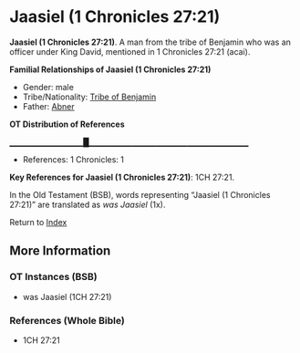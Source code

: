 # Jaasiel (1 Chronicles 27:21)
**Jaasiel (1 Chronicles 27:21)**. 
A man from the tribe of Benjamin who was an officer under King David, mentioned in 1 Chronicles 27:21 (acai). 




**Familial Relationships of Jaasiel (1 Chronicles 27:21)**


* Gender: male
* Tribe/Nationality: [Tribe of Benjamin](../../../groups/md/acai/Benjamin.md)
* Father: [Abner](Abner.md)


**OT Distribution of References**

▁▁▁▁▁▁▁▁▁▁▁▁█▁▁▁▁▁▁▁▁▁▁▁▁▁▁▁▁▁▁▁▁▁▁▁▁▁▁
* References: 1 Chronicles: 1



**Key References for Jaasiel (1 Chronicles 27:21)**: 
1CH 27:21. 


In the Old Testament (BSB), words representing “Jaasiel (1 Chronicles 27:21)” are translated as 
*was Jaasiel* (1x). 




Return to [Index](00-Index.md)

## More Information

### OT Instances (BSB)

* was Jaasiel (1CH 27:21)



### References (Whole Bible)

* 1CH 27:21



